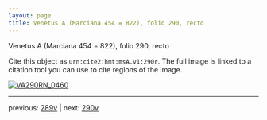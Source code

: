 ```yaml
---
layout: page
title: Venetus A (Marciana 454 = 822), folio 290, recto
---
```


Venetus A (Marciana 454 = 822), folio 290, recto

Cite this object as `urn:cite2:hmt:msA.v1:290r`.  The full image is linked to a citation tool you can use to cite regions of the image.

[![VA290RN_0460](http://www.homermultitext.org/iipsrv?IIIF=/project/homer/pyramidal/deepzoom/hmt/vaimg/2017a/VA290RN_0460.tif/full/800,/0/default.jpg)](http://www.homermultitext.org/ict2/?urn=urn:cite2:hmt:vaimg.2017a:VA290RN_0460) 

---

previous:  [289v](../289v/) | next: [290v](../290v/)